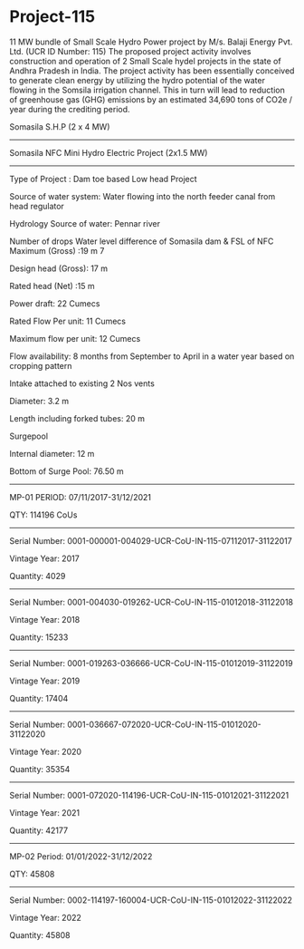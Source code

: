 # Project-115
11 MW bundle of Small Scale Hydro Power project by M/s. Balaji Energy Pvt. Ltd. (UCR ID Number: 115)
The proposed project activity involves construction and operation of 2 Small Scale hydel projects in the state of Andhra Pradesh in India. The project activity has been essentially conceived to generate clean energy by utilizing the hydro potential of the water flowing in the Somsila irrigation channel. This in turn will lead to reduction of greenhouse gas (GHG) emissions by an estimated 34,690 tons of CO2e / year during the crediting period.

Somasila S.H.P (2 x 4 MW)
______________________

Somasila NFC Mini Hydro Electric
Project (2x1.5 MW)
____________________
Type of Project : Dam toe based Low head Project

Source of water system: Water flowing into the north feeder canal
from head regulator

Hydrology Source of water: Pennar river

Number of drops Water level difference of Somasila dam &
FSL of NFC
Maximum (Gross) :19 m
7

Design head (Gross): 17 m

Rated head (Net) :15 m

Power draft: 22 Cumecs

Rated Flow Per unit: 11 Cumecs

Maximum flow per unit: 12 Cumecs

Flow availability: 8 months from September to April in a
water year based on cropping pattern

Intake attached to existing 2 Nos vents

Diameter: 3.2 m

Length including forked tubes: 20 m

Surgepool

Internal diameter: 12 m

Bottom of Surge Pool: 76.50 m
____________________
MP-01 PERIOD: 07/11/2017-31/12/2021

QTY: 114196 CoUs
_____
Serial Number: 0001-000001-004029-UCR-CoU-IN-115-07112017-31122017

Vintage Year: 2017

Quantity: 4029
____________
Serial Number: 0001-004030-019262-UCR-CoU-IN-115-01012018-31122018

Vintage Year: 2018

Quantity: 15233
_____________
Serial Number: 0001-019263-036666-UCR-CoU-IN-115-01012019-31122019

Vintage Year: 2019

Quantity: 17404
______________
Serial Number: 0001-036667-072020-UCR-CoU-IN-115-01012020-31122020

Vintage Year: 2020

Quantity: 35354
_______________
Serial Number: 0001-072020-114196-UCR-CoU-IN-115-01012021-31122021

Vintage Year: 2021

Quantity: 42177
____________________
MP-02 Period: 01/01/2022-31/12/2022

QTY: 45808
_______________
Serial Number: 0002-114197-160004-UCR-CoU-IN-115-01012022-31122022

Vintage Year: 2022

Quantity: 45808




